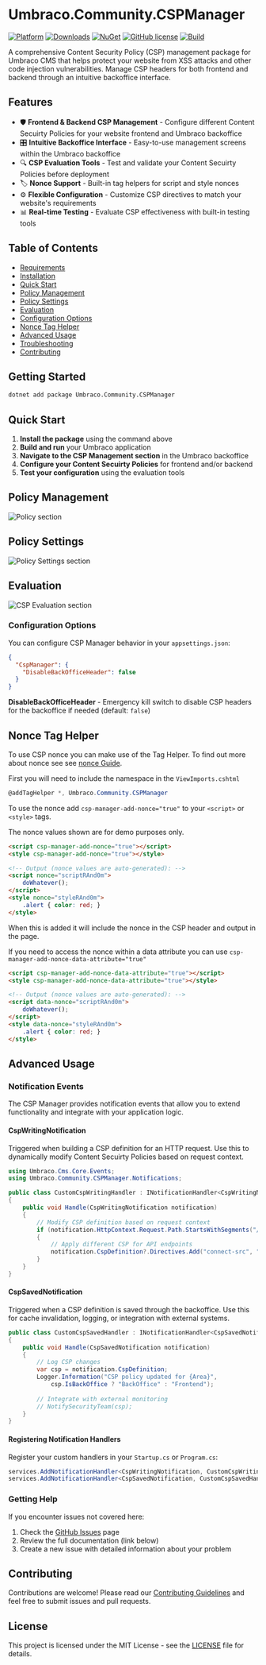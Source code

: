 # Umbraco.Community.CSPManager

[![Platform](https://img.shields.io/badge/Umbraco-16.1+-%233544B1?style=flat&logo=umbraco)](https://umbraco.com/products/umbraco-cms/)
[![Downloads](https://img.shields.io/nuget/dt/Umbraco.Community.CSPManager?color=cc9900)](https://www.nuget.org/packages/Umbraco.Community.CSPManager/)
[![NuGet](https://img.shields.io/nuget/vpre/Umbraco.Community.CSPManager?color=0273B3)](https://www.nuget.org/packages/Umbraco.Community.CSPManager)
[![GitHub license](https://img.shields.io/github/license/Matthew-Wise/Umbraco-CSP-manager?color=8AB803)](https://github.com/Matthew-Wise/Umbraco-CSP-manager/blob/main/LICENSE)
[![Build](https://github.com/Matthew-Wise/Umbraco-CSP-manager/actions/workflows/main.yml/badge.svg?event=push)](https://github.com/Matthew-Wise/Umbraco-CSP-manager/blob/main/.github/workflows/main.yml)

A comprehensive Content Security Policy (CSP) management package for Umbraco CMS that helps protect your website from XSS attacks and other code injection vulnerabilities. Manage CSP headers for both frontend and backend through an intuitive backoffice interface.

## Features

- 🛡️ **Frontend & Backend CSP Management** - Configure different Content Secuirty Policies for your website frontend and Umbraco backoffice
- 🎛️ **Intuitive Backoffice Interface** - Easy-to-use management screens within the Umbraco backoffice
- 🔍 **CSP Evaluation Tools** - Test and validate your Content Secuirty Policies before deployment
- 🏷️ **Nonce Support** - Built-in tag helpers for script and style nonces
- ⚙️ **Flexible Configuration** - Customize CSP directives to match your website's requirements
- 📊 **Real-time Testing** - Evaluate CSP effectiveness with built-in testing tools

## Table of Contents

- [Requirements](#requirements)
- [Installation](#installation)
- [Quick Start](#quick-start)
- [Policy Management](#csp-management)
- [Policy Settings](#configuration)
- [Evaluation](#evaluation)
- [Configuration Options](#configuration-options)
- [Nonce Tag Helper](#nonce-tag-helper)
- [Advanced Usage](#advanced-usage)
- [Troubleshooting](#troubleshooting)
- [Contributing](#contributing)

## Getting Started

```bash
dotnet add package Umbraco.Community.CSPManager
```

## Quick Start

1. **Install the package** using the command above
2. **Build and run** your Umbraco application
3. **Navigate to the CSP Management section** in the Umbraco backoffice
4. **Configure your Content Secuirty Policies** for frontend and/or backend
5. **Test your configuration** using the evaluation tools



## Policy  Management

![Policy section](https://raw.githubusercontent.com/Matthew-Wise/Umbraco-CSP-manager/main/images/management-screen.png "Csp Management section")

## Policy Settings

![Policy Settings section](https://raw.githubusercontent.com/Matthew-Wise/Umbraco-CSP-manager/main/images/settings-screen.png "Policy Settings section")

## Evaluation

![CSP Evaluation section](https://raw.githubusercontent.com/Matthew-Wise/Umbraco-CSP-manager/main/images/evaluate-screen.png "Csp Evaluation section")

### Configuration Options

You can configure CSP Manager behavior in your `appsettings.json`:

```json
{
  "CspManager": {
    "DisableBackOfficeHeader": false
  }
}
```

**DisableBackOfficeHeader** - Emergency kill switch to disable CSP headers for the backoffice if needed (default: `false`)

## Nonce Tag Helper

To use CSP nonce you can make use of the Tag Helper. To find out more about nonce see see [nonce Guide](https://content-security-policy.com/nonce/).

First you will need to include the namespace in the `ViewImports.cshtml`

```csharp
@addTagHelper *, Umbraco.Community.CSPManager
```

To use the nonce add `csp-manager-add-nonce="true"` to your `<script>` or `<style>` tags.

The nonce values shown are for demo purposes only.

```html
<script csp-manager-add-nonce="true"></script>
<style csp-manager-add-nonce="true"></style>

<!-- Output (nonce values are auto-generated): -->
<script nonce="scriptRAnd0m">
    doWhatever();
</script>
<style nonce="styleRAnd0m">
    .alert { color: red; }
</style>
```

When this is added it will include the nonce in the CSP header and output in the page.

If you need to access the nonce within a data attribute you can use `csp-manager-add-nonce-data-attribute="true"`

```html
<script csp-manager-add-nonce-data-attribute="true"></script>
<style csp-manager-add-nonce-data-attribute="true"></style>

<!-- Output (nonce values are auto-generated): -->
<script data-nonce="scriptRAnd0m">
    doWhatever();
</script>
<style data-nonce="styleRAnd0m">
    .alert { color: red; }
</style>
```

## Advanced Usage

### Notification Events

The CSP Manager provides notification events that allow you to extend functionality and integrate with your application logic.

#### CspWritingNotification

Triggered when building a CSP definition for an HTTP request. Use this to dynamically modify Content Secuirty Policies based on request context.

```csharp
using Umbraco.Cms.Core.Events;
using Umbraco.Community.CSPManager.Notifications;

public class CustomCspWritingHandler : INotificationHandler<CspWritingNotification>
{
    public void Handle(CspWritingNotification notification)
    {
        // Modify CSP definition based on request context
        if (notification.HttpContext.Request.Path.StartsWithSegments("/api"))
        {
            // Apply different CSP for API endpoints
            notification.CspDefinition?.Directives.Add("connect-src", "'self' api.example.com");
        }
    }
}
```

#### CspSavedNotification

Triggered when a CSP definition is saved through the backoffice. Use this for cache invalidation, logging, or integration with external systems.

```csharp
public class CustomCspSavedHandler : INotificationHandler<CspSavedNotification>
{
    public void Handle(CspSavedNotification notification)
    {
        // Log CSP changes
        var csp = notification.CspDefinition;
        Logger.Information("CSP policy updated for {Area}", 
            csp.IsBackOffice ? "BackOffice" : "Frontend");
        
        // Integrate with external monitoring
        // NotifySecurityTeam(csp);
    }
}
```

#### Registering Notification Handlers

Register your custom handlers in your `Startup.cs` or `Program.cs`:

```csharp
services.AddNotificationHandler<CspWritingNotification, CustomCspWritingHandler>();
services.AddNotificationHandler<CspSavedNotification, CustomCspSavedHandler>();
```

### Getting Help

If you encounter issues not covered here:
1. Check the [GitHub Issues](https://github.com/Matthew-Wise/Umbraco-CSP-manager/issues) page
2. Review the full documentation (link below)
3. Create a new issue with detailed information about your problem

## Contributing

Contributions are welcome! Please read our [Contributing Guidelines](https://github.com/Matthew-Wise/Umbraco-CSP-manager/blob/main/CONTRIBUTING.md) and feel free to submit issues and pull requests.

## License

This project is licensed under the MIT License - see the [LICENSE](https://github.com/Matthew-Wise/Umbraco-CSP-manager/blob/main/LICENSE) file for details.
